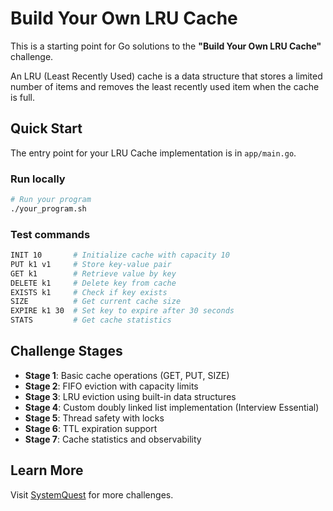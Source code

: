 # Build Your Own LRU Cache

This is a starting point for Go solutions to the **"Build Your Own LRU Cache"**
challenge.

An LRU (Least Recently Used) cache is a data structure that stores a limited
number of items and removes the least recently used item when the cache is full.

## Quick Start

The entry point for your LRU Cache implementation is in `app/main.go`.

### Run locally

```sh
# Run your program
./your_program.sh
```

### Test commands

```sh
INIT 10       # Initialize cache with capacity 10
PUT k1 v1     # Store key-value pair
GET k1        # Retrieve value by key
DELETE k1     # Delete key from cache
EXISTS k1     # Check if key exists
SIZE          # Get current cache size
EXPIRE k1 30  # Set key to expire after 30 seconds
STATS         # Get cache statistics
```

## Challenge Stages

- **Stage 1**: Basic cache operations (GET, PUT, SIZE)
- **Stage 2**: FIFO eviction with capacity limits
- **Stage 3**: LRU eviction using built-in data structures
- **Stage 4**: Custom doubly linked list implementation (Interview Essential)
- **Stage 5**: Thread safety with locks
- **Stage 6**: TTL expiration support
- **Stage 7**: Cache statistics and observability

## Learn More

Visit [SystemQuest](https://systemquest.io) for more challenges.
